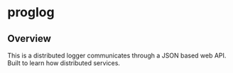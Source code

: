 # proglog

## Overview

This is a distributed logger communicates through a JSON based web API. Built to learn how distributed services.
